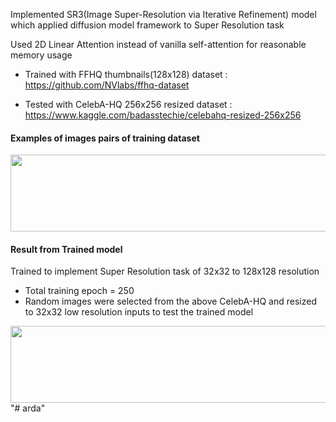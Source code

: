 Implemented SR3(Image Super-Resolution via Iterative Refinement) model which applied diffusion model framework to Super Resolution task

Used 2D Linear Attention instead of vanilla self-attention for reasonable memory usage

* Trained with FFHQ thumbnails(128x128) dataset : https://github.com/NVlabs/ffhq-dataset

* Tested with CelebA-HQ 256x256 resized dataset : https://www.kaggle.com/badasstechie/celebahq-resized-256x256

#### Examples of images pairs of training dataset
<img src="https://user-images.githubusercontent.com/48702949/136547999-45a613aa-67eb-42d8-8cbf-16b931164659.jpg" width="866" height="123"/>

#### Result from Trained model
Trained to implement Super Resolution task of 32x32 to 128x128 resolution
* Total training epoch = 250
* Random images were selected from the above CelebA-HQ and resized to 32x32 low resolution inputs to test the trained model
<img src="https://user-images.githubusercontent.com/48702949/136547491-cb8dc04c-c52e-446d-84ee-c315558581a4.jpg" width="866" height="123"/>
"# arda" 
